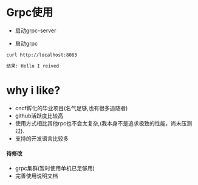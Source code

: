 # Grpc使用

- 启动grpc-server 

- 启动grpc

``` bash
curl http://localhost:8083

结果: Hello I reived
```

# why i like?

- cncf孵化的毕业项目(名气足够,也有很多追随者)
- github活跃度比较高
- 使用方式相比其他rpc也不会太复杂,(我本身不是追求极致的性能，尚未压测过).
- 支持的开发语言比较多

#### 待修改
- grpc集群(暂时使用单机已足够用)
- 完善使用说明文档
